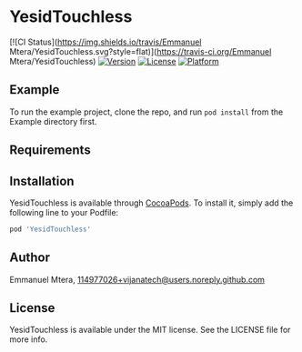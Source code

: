 # YesidTouchless

[![CI Status](https://img.shields.io/travis/Emmanuel Mtera/YesidTouchless.svg?style=flat)](https://travis-ci.org/Emmanuel Mtera/YesidTouchless)
[![Version](https://img.shields.io/cocoapods/v/YesidTouchless.svg?style=flat)](https://cocoapods.org/pods/YesidTouchless)
[![License](https://img.shields.io/cocoapods/l/YesidTouchless.svg?style=flat)](https://cocoapods.org/pods/YesidTouchless)
[![Platform](https://img.shields.io/cocoapods/p/YesidTouchless.svg?style=flat)](https://cocoapods.org/pods/YesidTouchless)

## Example

To run the example project, clone the repo, and run `pod install` from the Example directory first.

## Requirements

## Installation

YesidTouchless is available through [CocoaPods](https://cocoapods.org). To install
it, simply add the following line to your Podfile:

```ruby
pod 'YesidTouchless'
```

## Author

Emmanuel Mtera, 114977026+vijanatech@users.noreply.github.com

## License

YesidTouchless is available under the MIT license. See the LICENSE file for more info.
